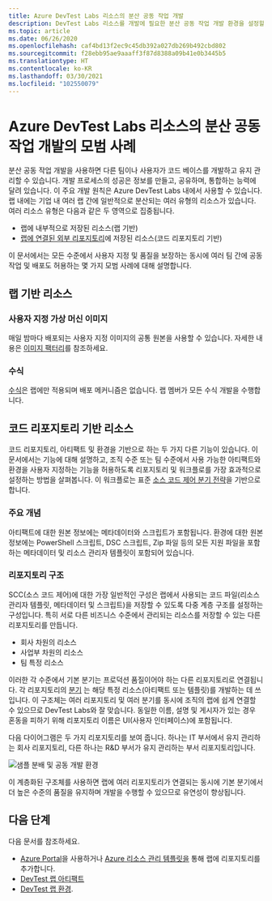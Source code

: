 ```yaml
---
title: Azure DevTest Labs 리소스의 분산 공동 작업 개발
description: DevTest Labs 리소스를 개발에 필요한 분산 공동 작업 개발 환경을 설정할 수 있도록 모범 사례를 제공합니다.
ms.topic: article
ms.date: 06/26/2020
ms.openlocfilehash: caf4bd13f2ec9c45db392a027db269b492cbd802
ms.sourcegitcommit: f28ebb95ae9aaaff3f87d8388a09b41e0b3445b5
ms.translationtype: HT
ms.contentlocale: ko-KR
ms.lasthandoff: 03/30/2021
ms.locfileid: "102550079"
---
```

# <a name="best-practices-for-distributed-and-collaborative-development-of-azure-devtest-labs-resources"></a>Azure DevTest Labs 리소스의 분산 공동 작업 개발의 모범 사례
분산 공동 작업 개발을 사용하면 다른 팀이나 사용자가 코드 베이스를 개발하고 유지 관리할 수 있습니다. 개발 프로세스의 성공은 정보를 만들고, 공유하며, 통합하는 능력에 달려 있습니다. 이 주요 개발 원칙은 Azure DevTest Labs 내에서 사용할 수 있습니다. 랩 내에는 기업 내 여러 랩 간에 일반적으로 분산되는 여러 유형의 리소스가 있습니다. 여러 리소스 유형은 다음과 같은 두 영역으로 집중됩니다.

- 랩에 내부적으로 저장된 리소스(랩 기반)
- [랩에 연결된 외부 리포지토리](devtest-lab-add-artifact-repo.md)에 저장된 리소스(코드 리포지토리 기반) 

이 문서에서는 모든 수준에서 사용자 지정 및 품질을 보장하는 동시에 여러 팀 간에 공동 작업 및 배포도 허용하는 몇 가지 모범 사례에 대해 설명합니다.

## <a name="lab-based-resources"></a>랩 기반 리소스

### <a name="custom-virtual-machine-images"></a>사용자 지정 가상 머신 이미지
매일 밤마다 배포되는 사용자 지정 이미지의 공통 원본을 사용할 수 있습니다. 자세한 내용은 [이미지 팩터리](image-factory-create.md)를 참조하세요.    

### <a name="formulas"></a>수식
[수식](devtest-lab-manage-formulas.md)은 랩에만 적용되며 배포 메커니즘은 없습니다. 랩 멤버가 모든 수식 개발을 수행합니다. 

## <a name="code-repository-based-resources"></a>코드 리포지토리 기반 리소스
코드 리포지토리, 아티팩트 및 환경을 기반으로 하는 두 가지 다른 기능이 있습니다. 이 문서에서는 기능에 대해 설명하고, 조직 수준 또는 팀 수준에서 사용 가능한 아티팩트와 환경을 사용자 지정하는 기능을 허용하도록 리포지토리 및 워크플로를 가장 효과적으로 설정하는 방법을 살펴봅니다.  이 워크플로는 표준 [소스 코드 제어 분기 전략](/azure/devops/repos/tfvc/branching-strategies-with-tfvc)을 기반으로 합니다. 

### <a name="key-concepts"></a>주요 개념
아티팩트에 대한 원본 정보에는 메타데이터와 스크립트가 포함됩니다. 환경에 대한 원본 정보에는 PowerShell 스크립트, DSC 스크립트, Zip 파일 등의 모든 지원 파일을 포함하는 메타데이터 및 리소스 관리자 템플릿이 포함되어 있습니다.  

### <a name="repository-structure"></a>리포지토리 구조  
SCC(소스 코드 제어)에 대한 가장 일반적인 구성은 랩에서 사용되는 코드 파일(리소스 관리자 템플릿, 메타데이터 및 스크립트)을 저장할 수 있도록 다중 계층 구조를 설정하는 구성입니다. 특히 서로 다른 비즈니스 수준에서 관리되는 리소스를 저장할 수 있는 다른 리포지토리를 만듭니다.   

- 회사 차원의 리소스
- 사업부 차원의 리소스
- 팀 특정 리소스

이러한 각 수준에서 기본 분기는 프로덕션 품질이어야 하는 다른 리포지토리로 연결됩니다. 각 리포지토리의 [분기](/azure/devops/repos/git/git-branching-guidance) 는 해당 특정 리소스(아티팩트 또는 템플릿)를 개발하는 데 쓰입니다. 이 구조체는 여러 리포지토리 및 여러 분기를 동시에 조직의 랩에 쉽게 연결할 수 있으므로 DevTest Labs와 잘 맞습니다. 동일한 이름, 설명 및 게시자가 있는 경우 혼동을 피하기 위해 리포지토리 이름은 UI(사용자 인터페이스)에 포함됩니다.
     
다음 다이어그램은 두 가지 리포지토리를 보여 줍니다. 하나는 IT 부서에서 유지 관리하는 회사 리포지토리, 다른 하나는 R&D 부서가 유지 관리하는 부서 리포지토리입니다.

![샘플 분배 및 공동 개발 환경](./media/best-practices-distributive-collaborative-dev-env/distributive-collaborative-dev-env.png)
   
이 계층화된 구조체를 사용하면 랩에 여러 리포지토리가 연결되는 동시에 기본 분기에서 더 높은 수준의 품질을 유지하며 개발을 수행할 수 있으므로 유연성이 향상됩니다.

## <a name="next-steps"></a>다음 단계    
다음 문서를 참조하세요.

- [Azure Portal](devtest-lab-add-artifact-repo.md)을 사용하거나 [Azure 리소스 관리 템플릿을](add-artifact-repository.md) 통해 랩에 리포지토리를 추가합니다.
- [DevTest 랩 아티팩트](devtest-lab-artifact-author.md)
- [DevTest 랩 환경](devtest-lab-create-environment-from-arm.md).
